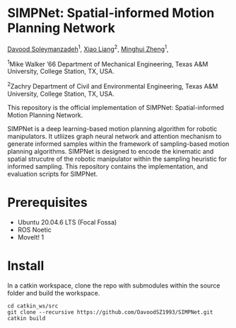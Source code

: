 # SIMPNet: Spatial-informed Motion Planning Network
<a href="https://zh.engr.tamu.edu/people-2/">Davood Soleymanzadeh</a><sup>1</sup>,
<a href="https://engineering.tamu.edu/civil/profiles/liang-xiao.html">Xiao Liang</a><sup>2</sup>,
<a href="https://engineering.tamu.edu/mechanical/profiles/zheng-minghui.html">Minghui Zheng</a><sup>1</sup>,

<p><sup>1</sup>Mike Walker ’66 Department of Mechanical Engineering, Texas A&M University, College Station, TX, USA.</p>
<p><sup>2</sup>Zachry Department of Civil and Environmental Engineering, Texas A&M University, College Station, TX, USA.</p>

This repository is the official implementation of SIMPNet: Spatial-informed Motion Planning Network.

<p>SIMPNet is a deep learning-based motion planning algorithm for robotic manipulators. It utliizes graph neural network and attention mechanism to generate informed samples within the framework of sampling-based motion planning algorithms. SIMPNet is designed to encode the kinematic and spatial strucutre of the robotic manipulator within the sampling heuristic for informed sampling. This repository contains the implementation, and evaluation scripts for SIMPNet.</p>

# Prerequisites
- Ubuntu 20.04.6 LTS (Focal Fossa)
- ROS Noetic
- MoveIt! 1

# Install
In a catkin workspace, clone the repo with submodules within the source folder and build the workspace.

```
cd catkin_ws/src
git clone --recursive https://github.com/DavoodSZ1993/SIMPNet.git
catkin build
```
